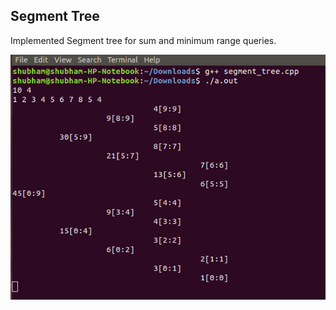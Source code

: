 ## Segment Tree

Implemented Segment tree for sum and minimum range queries.


![segment tree image](segment_tree.png)
